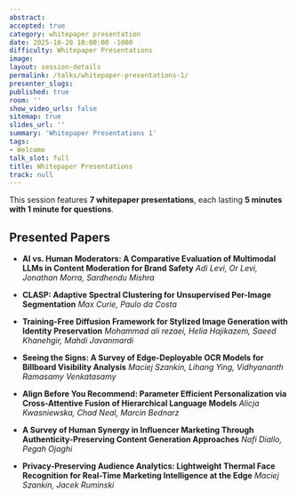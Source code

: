 ```yaml
---
abstract:
accepted: true
category: whitepaper presentation
date: 2025-10-20 10:00:00 -1000
difficulty: Whitepaper Presentations
image:
layout: session-details
permalink: /talks/whitepaper-presentations-1/
presenter_slugs:
published: true
room: ''
show_video_urls: false
sitemap: true
slides_url: ''
summary: 'Whitepaper Presentations 1'
tags:
- Welcome
talk_slot: full
title: Whitepaper Presentations
track: null
---
```


This session features **7 whitepaper presentations**, each lasting **5 minutes with 1 minute for questions**.

## Presented Papers

- **AI vs. Human Moderators: A Comparative Evaluation of Multimodal LLMs in Content Moderation for Brand Safety**
  *Adi Levi, Or Levi, Jonathan Morra, Sardhendu Mishra*

- **CLASP: Adaptive Spectral Clustering for Unsupervised Per-Image Segmentation**
  *Max Curie, Paulo da Costa*

- **Training-Free Diffusion Framework for Stylized Image Generation with Identity Preservation**
  *Mohammad ali rezaei, Helia Hajikazem, Saeed Khanehgir, Mahdi Javanmardi*

- **Seeing the Signs: A Survey of Edge-Deployable OCR Models for Billboard Visibility Analysis**
  *Maciej Szankin, Lihang Ying, Vidhyananth Ramasamy Venkatasamy*

- **Align Before You Recommend: Parameter Efficient Personalization via Cross-Attentive Fusion of Hierarchical Language Models**
  *Alicja Kwasniewska, Chad Neal, Marcin Bednarz*

- **A Survey of Human Synergy in Influencer Marketing Through Authenticity-Preserving Content Generation Approaches**
  *Nafi Diallo, Pegah Ojaghi*

- **Privacy-Preserving Audience Analytics: Lightweight Thermal Face Recognition for Real-Time Marketing Intelligence at the Edge**
  *Maciej Szankin, Jacek Ruminski*
